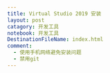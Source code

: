 ```yaml
---
title: Virtual Studio 2019 安装
layout: post
catagory: 开发工具
notebook: 开发工具
DestinationFileName: index.html
comment:
  - 使用手机网络避免安装问题
  - 禁用git
---
```

